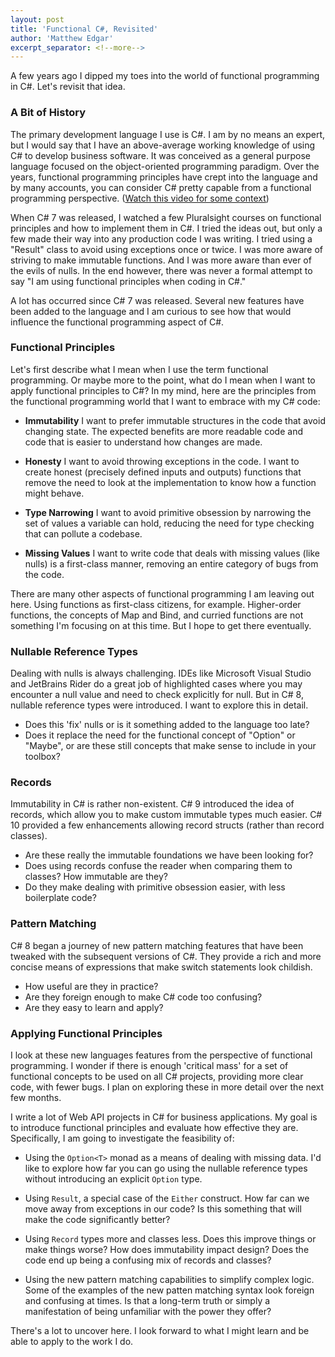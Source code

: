 ```yaml
---
layout: post
title: 'Functional C#, Revisited'
author: 'Matthew Edgar'
excerpt_separator: <!--more-->
---
```


A few years ago I dipped my toes into the world of functional programming in C#. Let's revisit that idea.

<!--more-->

### A Bit of History

The primary development language I use is C#. I am by no means an expert, but I would say that I have 
an above-average working knowledge of using C# to develop business software. It was conceived as a general purpose
language focused on the object-oriented programming paradigm. Over the years, functional programming principles
have crept into the language and by many accounts, you can consider C# pretty capable from a functional programming
perspective. ([Watch this video for some context](https://www.youtube.com/watch?v=CLKZ7ZgVido))

When C# 7 was released, I watched a few Pluralsight courses on functional principles and how to implement them in 
C#. I tried the ideas out, but only a few made their way into any production code I was writing. I 
tried using a "Result" class to avoid using exceptions once or twice. I was more aware of striving to make
immutable functions. And I was more aware than ever of the evils of nulls. In the end however, there was never a 
formal attempt to say "I am using functional principles when coding in C#."

A lot has occurred since C# 7 was released. Several new features have been added to the language and I am curious 
to see how that would influence the functional programming aspect of C#.

### Functional Principles

Let's first describe what I mean when I use the term functional programming. Or maybe more to the point, what do I
mean when I want to apply functional principles to C#? In my mind, here are the principles from the functional
programming world that I want to embrace with my C# code:

- **Immutability** I want to prefer immutable structures in the code that avoid changing state. The expected
benefits are more readable code and code that is easier to understand how changes are made.

- **Honesty** I want to avoid throwing exceptions in the code. I want to create honest (precisely defined inputs
and outputs) functions that remove the need to look at the implementation to know how a function might behave.

- **Type Narrowing** I want to avoid primitive obsession by narrowing the set of values a variable can hold, reducing 
the need for type checking that can pollute a codebase.

- **Missing Values** I want to write code that deals with missing values (like nulls) is a first-class manner,
removing an entire category of bugs from the code.

There are many other aspects of functional programming I am leaving out here. Using functions as first-class citizens,
for example. Higher-order functions, the concepts of Map and Bind, and curried functions are not something I'm focusing
on at this time. But I hope to get there eventually.

### Nullable Reference Types

Dealing with nulls is always challenging. IDEs like Microsoft Visual Studio and JetBrains Rider do a great job
of highlighted cases where you may encounter a null value and need to check explicitly for null. But in C# 8,
nullable reference types were introduced. I want to explore this in detail. 
- Does this 'fix' nulls or is it something added to the language too late? 
- Does it replace the need for the functional concept of "Option" or "Maybe", or are these still concepts 
  that make sense to include in your toolbox?

### Records

Immutability in C# is rather non-existent. C# 9 introduced the idea of records, which allow you to make custom
immutable types much easier. C# 10 provided a few enhancements allowing record structs (rather than record classes).
- Are these really the immutable foundations we have been looking for? 
- Does using records confuse the reader when comparing them to classes? How immutable are they? 
- Do they make dealing with primitive obsession easier, with less boilerplate code?

### Pattern Matching

C# 8 began a journey of new pattern matching features that have been tweaked with the subsequent versions of C#. 
They provide a rich and more concise means of expressions that make switch statements look childish. 
- How useful are they in practice? 
- Are they foreign enough to make C# code too confusing? 
- Are they easy to learn and apply? 

### Applying Functional Principles

I look at these new languages features from the perspective of functional programming. I wonder if there is enough 
'critical mass' for a set of functional concepts to be used on all C# projects, providing more clear code, with 
fewer bugs. I plan on exploring these in more detail over the next few months. 

I write a lot of Web API projects in C# for business applications. My goal is to introduce functional principles
and evaluate how effective they are. Specifically, I am going to investigate the feasibility of:

- Using the `Option<T>` monad as a means of dealing with missing data. I'd like to explore how far you can go using
the nullable reference types without introducing an explicit `Option` type. 

- Using `Result`, a special case of the `Either` construct. How far can we move away from exceptions in our code?
Is this something that will make the code significantly better? 

- Using `Record` types more and classes less. Does this improve things or make things worse? How does immutability 
impact design? Does the code end up being a confusing mix of records and classes? 

- Using the new pattern matching capabilities to simplify complex logic. Some of the examples of the new patten
matching syntax look foreign and confusing at times. Is that a long-term truth or simply a manifestation of being
unfamiliar with the power they offer?

There's a lot to uncover here. I look forward to what I might learn and be able to apply to the work I do. 
